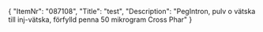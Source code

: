 {
  "ItemNr": "087108",
  "Title": "test",
  "Description": "PegIntron, pulv o vätska till inj-vätska, förfylld penna 50 mikrogram Cross Phar"
}
